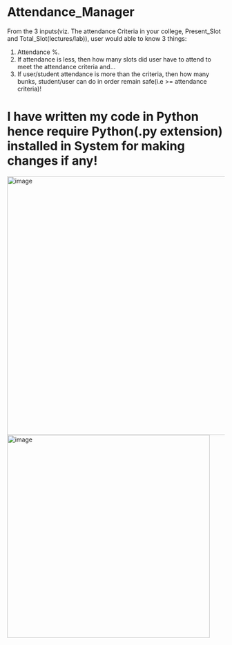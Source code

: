 # Attendance_Manager

From the 3 inputs(viz. The attendance Criteria in your college, Present_Slot and Total_Slot(lectures/lab)), user would able to know 3 things: 
1. Attendance %.
2. If attendance is less, then how many slots did user have to attend to meet the attendance criteria and...
3. If user/student attendance is more than the criteria, then how many bunks, student/user can do in order remain safe(i.e >= attendance criteria)!

# I have written my code in Python hence require Python(.py extension) installed in System for making changes if any!

<img width="598" alt="image" src="https://user-images.githubusercontent.com/70468773/203104930-d0244b4e-da16-4ea0-9848-d96060265976.png">
<img width="469" alt="image" src="https://user-images.githubusercontent.com/70468773/203105560-2783405f-e781-4925-bd1e-a3ede7d847e6.png">
